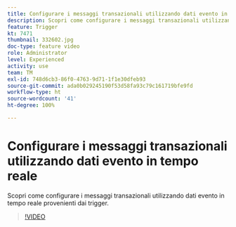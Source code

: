 ```yaml
---
title: Configurare i messaggi transazionali utilizzando dati evento in tempo reale
description: Scopri come configurare i messaggi transazionali utilizzando dati evento in tempo reale provenienti dai trigger.
feature: Trigger
kt: 7471
thumbnail: 332602.jpg
doc-type: feature video
role: Administrator
level: Experienced
activity: use
team: TM
exl-id: 748d6cb3-86f0-4763-9d71-1f1e30dfeb93
source-git-commit: ada0b029245190f53d58fa93c79c161719bfe9fd
workflow-type: ht
source-wordcount: '41'
ht-degree: 100%

---
```


# Configurare i messaggi transazionali utilizzando dati evento in tempo reale

Scopri come configurare i messaggi transazionali utilizzando dati evento in tempo reale provenienti dai trigger.

>[!VIDEO](https://video.tv.adobe.com/v/332602?quality=12)
